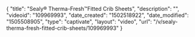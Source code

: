 {
    "title": "Sealy&reg; Therma-Fresh&trade;Fitted Crib Sheets",
    "description": "",
    "videoid": "109969993",
    "date_created": "1502518922",
    "date_modified": "1505508905",
    "type": "captivate",
    "layout": "video",
    "url": "\/v\/sealy-therma-fresh-fitted-crib-sheets\/109969993"
}